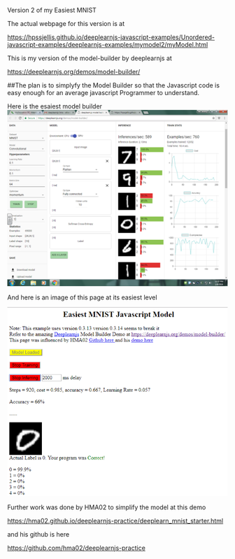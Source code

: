 

Version 2 of my Easiest MNIST

The actual webpage for this version is at 

https://hpssjellis.github.io/deeplearnjs-javascript-examples/Unordered-javascript-examples/deeplearnjs-examples/mymodel2/myModel.html

This is my version of the model-builder by deeplearnjs at

https://deeplearnjs.org/demos/model-builder/


##The plan is to simplyfy the Model Builder so that the Javascript code is easy enough for an average javascript Programmer to understand.


Here is the esaiest model builder
![](model-builderMNIST.png)

And here is an image of this page at its easiest level

![](easierMNIST.png)











Further work was done by HMA02 to simplify the model at this demo

https://hma02.github.io/deeplearnjs-practice/deeplearn_mnist_starter.html


and his github is here

https://github.com/hma02/deeplearnjs-practice




